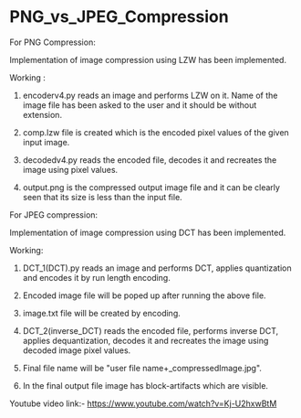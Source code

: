 # PNG_vs_JPEG_Compression

For PNG Compression:

Implementation of image compression using LZW has been implemented.

Working : 

1. encoderv4.py reads an image and performs LZW on it. Name of the image file has been asked to the user and it should be without extension.

2. comp.lzw file is created which is the encoded pixel values of the given input image.

3. decodedv4.py reads the encoded file, decodes it and recreates the image using pixel values.

4. output.png is the compressed output image file and it can be clearly seen that its size is less than the input file.

For JPEG compression:

Implementation of image compression using DCT has been implemented.

Working:

1. DCT_1(DCT).py reads an image and performs DCT, applies quantization and encodes it by run length encoding.

2. Encoded image file will be poped up after running the above file.

3. image.txt file will be created by encoding.
 
4. DCT_2(inverse_DCT) reads the encoded file, performs inverse DCT, applies dequantization, decodes it and recreates the image using decoded image pixel values.

5. Final file name will be "user file name+_compressedImage.jpg".

6. In the final output file image has block-artifacts which are visible.


Youtube video link:-
https://www.youtube.com/watch?v=Kj-U2hxwBtM
